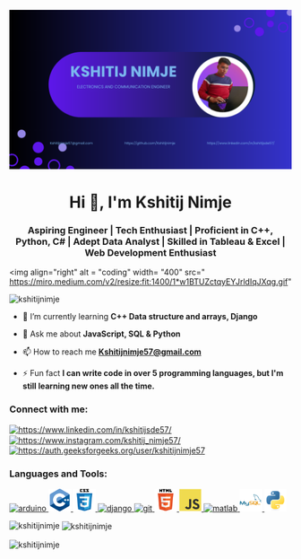 ![logo](https://github.com/Kshitijnimje/Kshitijnimje/blob/main/Github%20banner%2057.png?raw=true)

<h1 align="center">Hi 👋, I'm Kshitij Nimje</h1>
<h3 align="center">Aspiring Engineer | Tech Enthusiast | Proficient in C++, Python, C# | Adept Data Analyst | Skilled in Tableau & Excel | Web Development Enthusiast</h3>

<img align="right" alt = "coding" width= "400" src=" https://miro.medium.com/v2/resize:fit:1400/1*w1BTUZctqyEYJrldIqJXqg.gif"
<p align="left"> <img src="https://komarev.com/ghpvc/?username=kshitijnimje&label=Profile%20views&color=0e75b6&style=flat" alt="kshitijnimje" /> </p>

- 🌱 I’m currently learning **C++ Data structure and arrays, Django**

- 💬 Ask me about **JavaScript, SQL & Python**

- 📫 How to reach me **Kshitijnimje57@gmail.com**

- ⚡ Fun fact **I can write code in over 5 programming languages, but I'm still learning new ones all the time.**

<h3 align="left">Connect with me:</h3>
<p align="left">
<a href="https://linkedin.com/in/https://www.linkedin.com/in/kshitijsde57/" target="blank"><img align="center" src="https://raw.githubusercontent.com/rahuldkjain/github-profile-readme-generator/master/src/images/icons/Social/linked-in-alt.svg" alt="https://www.linkedin.com/in/kshitijsde57/" height="30" width="40" /></a>
<a href="https://instagram.com/https://www.instagram.com/kshitij_nimje57/" target="blank"><img align="center" src="https://raw.githubusercontent.com/rahuldkjain/github-profile-readme-generator/master/src/images/icons/Social/instagram.svg" alt="https://www.instagram.com/kshitij_nimje57/" height="30" width="40" /></a>
<a href="https://auth.geeksforgeeks.org/user/https://auth.geeksforgeeks.org/user/kshitijnimje57" target="blank"><img align="center" src="https://raw.githubusercontent.com/rahuldkjain/github-profile-readme-generator/master/src/images/icons/Social/geeks-for-geeks.svg" alt="https://auth.geeksforgeeks.org/user/kshitijnimje57" height="30" width="40" /></a>
</p>

<h3 align="left">Languages and Tools:</h3>
<p align="left"> <a href="https://www.arduino.cc/" target="_blank" rel="noreferrer"> <img src="https://cdn.worldvectorlogo.com/logos/arduino-1.svg" alt="arduino" width="40" height="40"/> </a> <a href="https://www.w3schools.com/cpp/" target="_blank" rel="noreferrer"> <img src="https://raw.githubusercontent.com/devicons/devicon/master/icons/cplusplus/cplusplus-original.svg" alt="cplusplus" width="40" height="40"/> </a> <a href="https://www.w3schools.com/css/" target="_blank" rel="noreferrer"> <img src="https://raw.githubusercontent.com/devicons/devicon/master/icons/css3/css3-original-wordmark.svg" alt="css3" width="40" height="40"/> </a> <a href="https://www.djangoproject.com/" target="_blank" rel="noreferrer"> <img src="https://cdn.worldvectorlogo.com/logos/django.svg" alt="django" width="40" height="40"/> </a> <a href="https://git-scm.com/" target="_blank" rel="noreferrer"> <img src="https://www.vectorlogo.zone/logos/git-scm/git-scm-icon.svg" alt="git" width="40" height="40"/> </a> <a href="https://www.w3.org/html/" target="_blank" rel="noreferrer"> <img src="https://raw.githubusercontent.com/devicons/devicon/master/icons/html5/html5-original-wordmark.svg" alt="html5" width="40" height="40"/> </a> <a href="https://developer.mozilla.org/en-US/docs/Web/JavaScript" target="_blank" rel="noreferrer"> <img src="https://raw.githubusercontent.com/devicons/devicon/master/icons/javascript/javascript-original.svg" alt="javascript" width="40" height="40"/> </a> <a href="https://www.mathworks.com/" target="_blank" rel="noreferrer"> <img src="https://upload.wikimedia.org/wikipedia/commons/2/21/Matlab_Logo.png" alt="matlab" width="40" height="40"/> </a> <a href="https://www.mysql.com/" target="_blank" rel="noreferrer"> <img src="https://raw.githubusercontent.com/devicons/devicon/master/icons/mysql/mysql-original-wordmark.svg" alt="mysql" width="40" height="40"/> </a> <a href="https://www.python.org" target="_blank" rel="noreferrer"> <img src="https://raw.githubusercontent.com/devicons/devicon/master/icons/python/python-original.svg" alt="python" width="40" height="40"/> </a> </p>

<p><img align="left" src="https://github-readme-stats.vercel.app/api/top-langs?username=kshitijnimje&show_icons=true&locale=en&layout=compact" alt="kshitijnimje" /></p>

<p>&nbsp;<img align="center" src="https://github-readme-stats.vercel.app/api?username=kshitijnimje&show_icons=true&locale=en" alt="kshitijnimje" /></p>

<p><img align="center" src="https://github-readme-streak-stats.herokuapp.com/?user=kshitijnimje&" alt="kshitijnimje" /></p>
